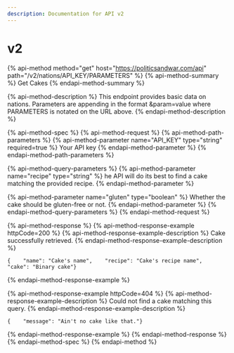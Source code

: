 ```yaml
---
description: Documentation for API v2
---
```


# v2

{% api-method method="get" host="https://politicsandwar.com/api" path="/v2/nations/API\_KEY/PARAMETERS" %}
{% api-method-summary %}
Get Cakes
{% endapi-method-summary %}

{% api-method-description %}
This endpoint provides basic data on nations. Parameters are appending in the format &param=value where PARAMETERS is notated on the URL above.
{% endapi-method-description %}

{% api-method-spec %}
{% api-method-request %}
{% api-method-path-parameters %}
{% api-method-parameter name="API\_KEY" type="string" required=true %}
Your API key
{% endapi-method-parameter %}
{% endapi-method-path-parameters %}

{% api-method-query-parameters %}
{% api-method-parameter name="recipe" type="string" %}
he API will do its best to find a cake matching the provided recipe.
{% endapi-method-parameter %}

{% api-method-parameter name="gluten" type="boolean" %}
Whether the cake should be gluten-free or not.
{% endapi-method-parameter %}
{% endapi-method-query-parameters %}
{% endapi-method-request %}

{% api-method-response %}
{% api-method-response-example httpCode=200 %}
{% api-method-response-example-description %}
Cake successfully retrieved.
{% endapi-method-response-example-description %}

```
{    "name": "Cake's name",    "recipe": "Cake's recipe name",    "cake": "Binary cake"}
```
{% endapi-method-response-example %}

{% api-method-response-example httpCode=404 %}
{% api-method-response-example-description %}
Could not find a cake matching this query.
{% endapi-method-response-example-description %}

```
{    "message": "Ain't no cake like that."}
```
{% endapi-method-response-example %}
{% endapi-method-response %}
{% endapi-method-spec %}
{% endapi-method %}



